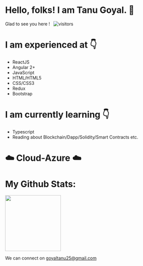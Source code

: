 

# Hello, folks! I am Tanu Goyal. :information_desk_person:


Glad to see you here ! &nbsp; ![visitors](https://visitor-badge.glitch.me/badge?page_id=page.id)

# I am experienced at :point_down:

- ReactJS
- Angular 2+
- JavaScript
- HTML/HTML5
- CSS/CSS3
- Redux
- Bootstrap

# I am currently learning :point_down:

- Typescript
- Reading about Blockchain/Dapp/Solidity/Smart Contracts etc.

# :cloud:  Cloud-Azure  :cloud:

# My Github Stats:

<img height="180em" src="https://github-readme-stats.vercel.app/api?username=goyaltanu25&show_icons=true&hide_border=true&&count_private=true&include_all_commits=true" />


We can connect on goyaltanu25@gmail.com



